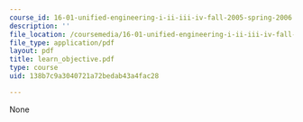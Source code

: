 ```yaml
---
course_id: 16-01-unified-engineering-i-ii-iii-iv-fall-2005-spring-2006
description: ''
file_location: /coursemedia/16-01-unified-engineering-i-ii-iii-iv-fall-2005-spring-2006/138b7c9a3040721a72bedab43a4fac28_learn_objective.pdf
file_type: application/pdf
layout: pdf
title: learn_objective.pdf
type: course
uid: 138b7c9a3040721a72bedab43a4fac28

---
```

None